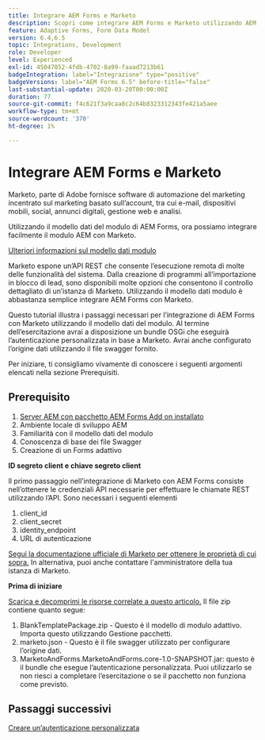 ```yaml
---
title: Integrare AEM Forms e Marketo
description: Scopri come integrare AEM Forms e Marketo utilizzando AEM Forms Form Data Model.
feature: Adaptive Forms, Form Data Model
version: 6.4,6.5
topic: Integrations, Development
role: Developer
level: Experienced
exl-id: 45047852-4fdb-4702-8a99-faaad7213b61
badgeIntegration: label="Integrazione" type="positive"
badgeVersions: label="AEM Forms 6.5" before-title="false"
last-substantial-update: 2020-03-20T00:00:00Z
duration: 77
source-git-commit: f4c621f3a9caa8c2c64b8323312343fe421a5aee
workflow-type: tm+mt
source-wordcount: '370'
ht-degree: 1%

---
```


# Integrare AEM Forms e Marketo

Marketo, parte di Adobe fornisce software di automazione del marketing incentrato sul marketing basato sull’account, tra cui e-mail, dispositivi mobili, social, annunci digitali, gestione web e analisi.

Utilizzando il modello dati del modulo di AEM Forms, ora possiamo integrare facilmente il modulo AEM con Marketo.

[Ulteriori informazioni sul modello dati modulo](https://helpx.adobe.com/experience-manager/6-5/forms/using/data-integration.html)

Marketo espone un’API REST che consente l’esecuzione remota di molte delle funzionalità del sistema. Dalla creazione di programmi all’importazione in blocco di lead, sono disponibili molte opzioni che consentono il controllo dettagliato di un’istanza di Marketo. Utilizzando il modello dati modulo è abbastanza semplice integrare AEM Forms con Marketo.

Questo tutorial illustra i passaggi necessari per l’integrazione di AEM Forms con Marketo utilizzando il modello dati del modulo. Al termine dell’esercitazione avrai a disposizione un bundle OSGi che eseguirà l’autenticazione personalizzata in base a Marketo. Avrai anche configurato l’origine dati utilizzando il file swagger fornito.

Per iniziare, ti consigliamo vivamente di conoscere i seguenti argomenti elencati nella sezione Prerequisiti.

## Prerequisito

1. [Server AEM con pacchetto AEM Forms Add on installato](/help/forms/adaptive-forms/installing-aem-form-on-windows-tutorial-use.md)
1. Ambiente locale di sviluppo AEM
1. Familiarità con il modello dati del modulo
1. Conoscenza di base dei file Swagger
1. Creazione di un Forms adattivo

**ID segreto client e chiave segreto client**

Il primo passaggio nell’integrazione di Marketo con AEM Forms consiste nell’ottenere le credenziali API necessarie per effettuare le chiamate REST utilizzando l’API. Sono necessari i seguenti elementi

1. client_id
1. client_secret
1. identity_endpoint
1. URL di autenticazione

[Segui la documentazione ufficiale di Marketo per ottenere le proprietà di cui sopra.](https://developers.marketo.com/rest-api/) In alternativa, puoi anche contattare l&#39;amministratore della tua istanza di Marketo.

**Prima di iniziare**

[Scarica e decomprimi le risorse correlate a questo articolo.](assets/aemformsandmarketo.zip) Il file zip contiene quanto segue:

1. BlankTemplatePackage.zip - Questo è il modello di modulo adattivo. Importa questo utilizzando Gestione pacchetti.
1. marketo.json - Questo è il file swagger utilizzato per configurare l’origine dati.
1. MarketoAndForms.MarketoAndForms.core-1.0-SNAPSHOT.jar: questo è il bundle che esegue l’autenticazione personalizzata. Puoi utilizzarlo se non riesci a completare l’esercitazione o se il pacchetto non funziona come previsto.

## Passaggi successivi

[Creare un’autenticazione personalizzata](./part2.md)
